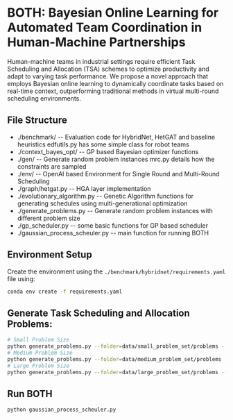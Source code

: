 # BOTH: Bayesian Online Learning for Automated Team Coordination in Human-Machine Partnerships
Human-machine teams in industrial settings require efficient Task Scheduling and Allocation (TSA) schemes to optimize productivity and adapt to varying task performance. We propose a novel approach that employs Bayesian online learning to dynamically coordinate tasks based on real-time context, outperforming traditional methods in virtual multi-round scheduling environments.

## File Structure
- ./benchmark/ -- Evaluation code for HybridNet, HetGAT and baseline heuristics
        edfutils.py has some simple class for robot teams
- ./context_bayes_opt/ -- GP based Bayesian optimizer functions
- ./gen/ -- Generate random problem instances
        mrc.py details how the constraints are sampled
- ./env/ -- OpenAI based Environment for Single Round and Multi-Round Scheduling         
- ./graph/hetgat.py -- HGA layer implementation
- ./evolutionary_algorithm.py -- Genetic Algorithm functions for generating schedules using multi-generational optimization  
- ./generate_problems.py -- Generate random problem instances with different problem size
- ./gp_scheduler.py -- some basic functions for GP based scheduler
- ./gaussian_process_scheuler.py -- main function for running BOTH

## Environment Setup
Create the environment using the `./benchmark/hybridnet/requirements.yaml` file using:

```bash
conda env create -f requirements.yaml
```

## Generate Task Scheduling and Allocation Problems:
```bash
# Small Problem Size
python generate_problems.py --folder=data/small_problem_set/problems --human=2 --robot=2 --task-min=9 --task-max=11 --start-problem=1 --end-problem=200
# Medium Problem Size
python generate_problems.py --folder=data/medium_problem_set/problems --human=2 --robot=2 --task-min=18 --task-max=22 --start-problem=1 --end-problem=200
# Large Problem Size
python generate_problems.py --folder=data/large_problem_set/problems --human=2 --robot=2 --task-min=38 --task-max=42 --start-problem=1 --end-problem=200
```

## Run BOTH
```
python gaussian_process_scheuler.py
```

